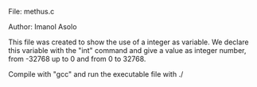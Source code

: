 File: methus.c

Author: Imanol Asolo

This file was created to show the use of a integer as variable. We declare this variable with the "int" command and give a value as integer number, from -32768 up to 0 and from 0 to 32768.

Compile with "gcc" and run the executable file with ./
